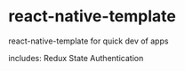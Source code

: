 # react-native-template
react-native-template for quick dev of apps

includes:
  Redux State 
  Authentication
